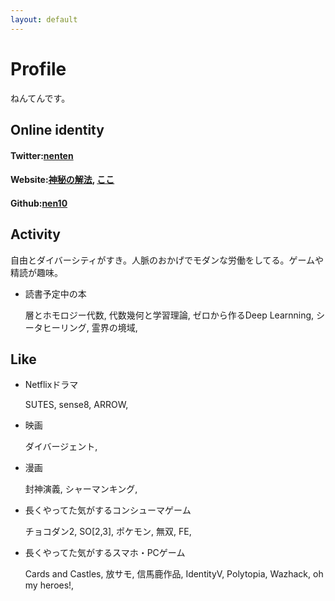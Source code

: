 ```yaml
---
layout: default
---
```


# Profile

ねんてんです。

## Online identity

#### Twitter:[nenten](https://twitter.com/nenten) 
#### Website:[神秘の解法](https://www.psyclemeditation.com/), [ここ](https://nen10.github.io/methods_over_the_mythic/)
#### Github:[nen10](https://github.com/nen10)

 
## Activity
自由とダイバーシティがすき。人脈のおかげでモダンな労働をしてる。ゲームや精読が趣味。

- 読書予定中の本

    層とホモロジー代数, 代数幾何と学習理論, ゼロから作るDeep Learnning, シータヒーリング, 霊界の境域, 

## Like
- Netflixドラマ

    SUTES, sense8, ARROW, 

- 映画

    ダイバージェント, 

- 漫画

    封神演義, シャーマンキング, 

- 長くやってた気がするコンシューマゲーム

    チョコダン2, SO[2,3], ポケモン, 無双, FE, 

- 長くやってた気がするスマホ・PCゲーム

    Cards and Castles, 放サモ, 信馬鹿作品, IdentityV, Polytopia, Wazhack, oh my heroes!, 



